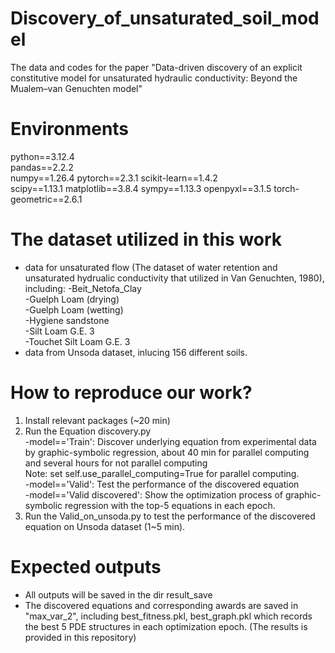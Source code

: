 # Discovery_of_unsaturated_soil_model
The data and codes for the paper "Data-driven discovery of an explicit constitutive model for unsaturated hydraulic conductivity: Beyond the Mualem–van Genuchten model"

# Environments
python==3.12.4   
pandas==2.2.2  
numpy==1.26.4 
pytorch==2.3.1 
scikit-learn==1.4.2  
scipy==1.13.1 
matplotlib==3.8.4
sympy==1.13.3
openpyxl==3.1.5
torch-geometric==2.6.1


# The dataset utilized in this work 
* data for unsaturated flow (The dataset of water retention and unsaturated hydrualic conductivity that utilized in Van Genuchten, 1980), including:
  -Beit_Netofa_Clay  
  -Guelph Loam (drying)  
  -Guelph Loam (wetting)  
  -Hygiene sandstone  
  -Silt Loam G.E. 3  
  -Touchet Silt Loam G.E. 3  
* data from Unsoda dataset, inlucing 156 different soils.
  

# How to reproduce our work?
1. Install relevant packages (~20 min)  
2. Run the Equation discovery.py  
   -model=='Train': Discover underlying equation from experimental data by graphic-symbolic regression, about 40 min for parallel computing and several hours for not parallel computing      
   Note: set self.use_parallel_computing=True for parallel computing.    
   -model=='Valid': Test the performance of the discovered equation  
   -model=='Valid discovered': Show the optimization process of graphic-symbolic regression with the top-5 equations in each epoch.  
3. Run the Valid_on_unsoda.py to test the performance of the discovered equation on Unsoda dataset (1~5 min).


# Expected outputs
* All outputs will be saved in the dir result_save  
* The discovered equations and corresponding awards are saved in "max_var_2", including best_fitness.pkl, best_graph.pkl which records the best 5 PDE structures in each optimization epoch.
  (The results is provided in this repository)
